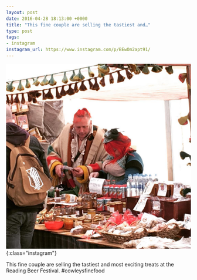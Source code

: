 ```yaml
---
layout: post
date: 2016-04-28 18:13:00 +0000
title: "This fine couple are selling the tastiest and…"
type: post
tags:
- instagram
instagram_url: https://www.instagram.com/p/BEwOm2apt91/
---
```


![Instagram - BEwOm2apt91](/img/BEwOm2apt91.jpg){:class="instagram"}

This fine couple are selling the tastiest and most exciting treats at the Reading Beer Festival. #cowleysfinefood
